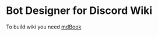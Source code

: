 # Bot Designer for Discord Wiki
To build wiki you need [mdBook](https://github.com/rust-lang/mdBook)